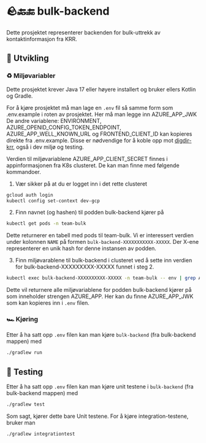 # 🪨🔙🔚 bulk-backend 

Dette prosjektet representerer backenden for bulk-uttrekk av kontaktinformasjon fra KRR.

## 🔬 Utvikling

### ♻️ Miljøvariabler

Dette prosjektet krever Java 17 eller høyere installert og bruker ellers Kotlin og Gradle.

For å kjøre prosjektet må man lage en `.env` fil så samme form som .env.example i roten av prosjektet.
Her må man legge inn AZURE_APP_JWK
De andre variablene: ENVIRONMENT, AZURE_OPENID_CONFIG_TOKEN_ENDPOINT, AZURE_APP_WELL_KNOWN_URL og FRONTEND_CLIENT_ID kan
kopieres direkte fra .env.example.
Disse er nødvendige for å koble opp mot [digdir-krr](https://github.com/navikt/digdir-krr), også i dev miljø og testing.

Verdien til miljøvariablene AZURE_APP_CLIENT_SECRET finnes i appinformasjonen fra K8s clusteret.
De kan man finne med følgende kommandoer.

1. Vær sikker på at du er logget inn i det rette clusteret

```bash
gcloud auth login
kubectl config set-context dev-gcp
```

2. Finn navnet (og hashen) til podden bulk-backend kjører på

```bash
kubectl get pods -n team-bulk
```

Dette returnerer en tabell med pods til team-bulk.
Vi er interessert verdien under kolonnen `NAME` på formen `bulk-backend-XXXXXXXXXXX-XXXXX`. Der X-ene representerer en
unik hash for denne instansen av podden.

3. Finn miljøvarablene til bulk-backend i clusteret ved å sette inn verdien for bulk-backend-XXXXXXXXX-XXXXX funnet i
   steg 2.

```bash
kubectl exec bulk-backend-XXXXXXXXXX-XXXXX -n team-bulk -- env | grep AZURE_APP
```

Dette vil returnere alle miljøvariablene for podden bulk-backend kjører på som inneholder strengen AZURE_APP.
Her kan du finne AZURE_APP_JWK som kan kopieres inn i `.env` filen.

### 🏎️ Kjøring

Etter å ha satt opp `.env` filen kan man kjøre `bulk-backend` (fra bulk-backend mappen) med

```bash
./gradlew run
```

## 🧪 Testing

Etter å ha satt opp `.env` filen kan man kjøre unit testene i `bulk-backend` (fra bulk-backend mappen) med

```bash
./gradlew test
```

Som sagt, kjører dette bare Unit testene. For å kjøre integration-testene, bruker man

```bash
./gradlew integrationtest
```
